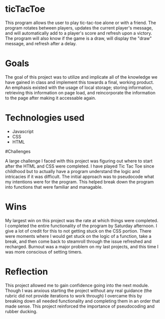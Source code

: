 # ticTacToe

This program allows the user to play tic-tac-toe alone or with a friend. The program rotates between players, updates the current player's message, and will automatically add to a player's score and refresh upon a victory. The program will also know if the game is a draw, will display the "draw" message, and refresh after a delay. 

# Goals

The goal of this project was to utilize and implicate all of the knowledge we have gained in class and implement this towards a final, working product. An emphasis existed with the usage of local storage; storing information, retrieving this information on page load, and reincorporate the information to the page after making it accessable again. 

# Technologies used

- Javascript
- CSS
- HTML

#Challenges

A large challenge I faced with this project was figuring out where to start after the HTML and CSS were completed. I have played Tic Tac Toe since childhood but to actually have a program understand the logic and intricacies if it was difficult. The initial approach was to pseudocode what my intentions were for the program. This helped break down the program into functions that were familiar and managable. 

# Wins

My largest win on this project was the rate at which things were completed. I completed the entire functionality of the program by Saturday afternoon. I give a lot of credit for this to not getting stuck on the CSS portion. There were moments where I would get stuck on the logic of a function, take a break, and then come back to steamroll through the issue refreshed and recharged. Burnout was a major problem on my last projects, and this time I was more conscious of setting timers.

# Reflection

This project allowed me to gain confidence going into the next module. Though I was anxious starting the project without any real guidance (the rubric did not provide iterations to work through) I overcame this by breaking down all needed functionality and completing them in an order that made sense. This project reinforced the importance of pseudocoding and rubber ducking. 


